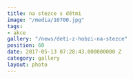 ```yaml
---
title: na stezce s dětmi
image: "/media/10700.jpg"
tags:
- akce
gallery: "/news/deti-z-hobzi-na-stezce"
position: 60
date: 2017-05-13 07:28:43.000000000 Z
category: gallery
layout: photo
---
```

